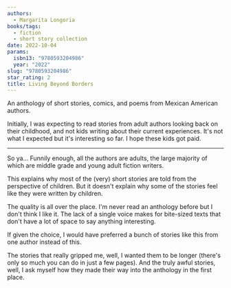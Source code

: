 ```yaml
---
authors:
  - Margarita Longoria
books/tags:
  - fiction
  - short story collection
date: 2022-10-04
params:
  isbn13: "9780593204986"
  year: "2022"
slug: "9780593204986"
star_rating: 2
title: Living Beyond Borders
---
```


An anthology of short stories, comics, and poems from Mexican American authors.

<!--more-->

Initially, I was expecting to read stories from adult authors looking back on their childhood, and not kids writing about their current experiences. It's not what I expected but it's interesting so far. I hope these kids got paid.

---

So ya... Funnily enough, all the authors are adults, the large majority of which are middle grade and young adult fiction writers.

This explains why most of the (very) short stories are told from the perspective of children. But it doesn't explain why some of the stories feel like they were written by children.

The quality is all over the place. I'm never read an anthology before but I don't think I like it. The lack of a single voice makes for bite-sized texts that don't have a lot of space to say anything interesting.

If given the choice, I would have preferred a bunch of stories like this from one author instead of this.

The stories that really gripped me, well, I wanted them to be longer (there's only so much you can do in just a few pages). And the truly awful stories, well, I ask myself how they made their way into the anthology in the first place.
